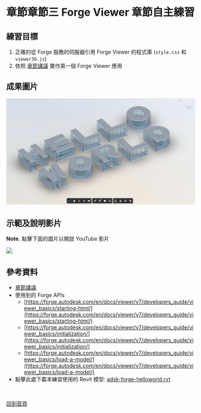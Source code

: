 # 章節章節三 Forge Viewer 章節自主練習

## 練習目標

1. 正確的從 Forge 服務的伺服器引用 Forge Viewer 的程式庫 (`style.css` 和 `viewer3D.js`)
2. 依照 [章節講議](README.md) 實作第一個 Forge Viewer 應用

## 成果圖片

![alt ForgeViewerHelloWorld](img/forge-viewer-hello-world.jpg)

## 示範及說明影片

**Note.** 點擊下面的圖片以開啟 YouTube 影片

[![](http://img.youtube.com/vi/o9kJtL3b4sQ/0.jpg)](http://www.youtube.com/watch?v=o9kJtL3b4sQ "3-forge viewer basic")

## 參考資料

 - [章節講議](README.md)
 - 使用到的 Forge APIs
   - [https://forge.autodesk.com/en/docs/viewer/v7/developers_guide/viewer_basics/starting-html/](https://forge.autodesk.com/en/docs/viewer/v7/developers_guide/viewer_basics/starting-html/)
   - [https://forge.autodesk.com/en/docs/viewer/v7/developers_guide/viewer_basics/initialization/](https://forge.autodesk.com/en/docs/viewer/v7/developers_guide/viewer_basics/initialization/)
   - [https://forge.autodesk.com/en/docs/viewer/v7/developers_guide/viewer_basics/load-a-model/](https://forge.autodesk.com/en/docs/viewer/v7/developers_guide/viewer_basics/load-a-model/)
  - 點擊此處下載本練習使用的 Revit 模型: [adsk-forge-helloworld.rvt](https://github.com/yiskang/forge-workshop-tw-2020/blob/master/3-ForgeViewerBasic/models/adsk-forge-helloworld.rvt?raw=true)

<br/>

[回到首頁](../README.md)